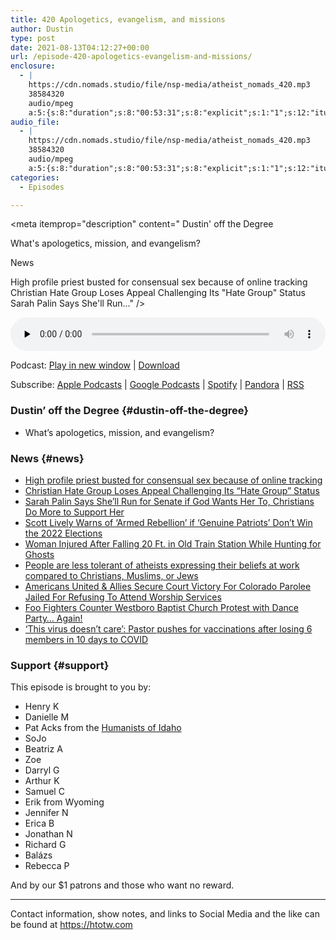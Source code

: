 ```yaml
---
title: 420 Apologetics, evangelism, and missions
author: Dustin
type: post
date: 2021-08-13T04:12:27+00:00
url: /episode-420-apologetics-evangelism-and-missions/
enclosure:
  - |
    https://cdn.nomads.studio/file/nsp-media/atheist_nomads_420.mp3
    38584320
    audio/mpeg
    a:5:{s:8:"duration";s:8:"00:53:31";s:8:"explicit";s:1:"1";s:12:"itunes_image";s:69:"https://cdn.nomads.studio/file/nsp-media/an420-thumbnail.jpg";s:13:"episode_title";s:37:"Apologetics, evangelism, and missions";s:10:"episode_no";s:3:"420";}
audio_file:
  - |
    https://cdn.nomads.studio/file/nsp-media/atheist_nomads_420.mp3
    38584320
    audio/mpeg
    a:5:{s:8:"duration";s:8:"00:53:31";s:8:"explicit";s:1:"1";s:12:"itunes_image";s:69:"https://cdn.nomads.studio/file/nsp-media/an420-thumbnail.jpg";s:13:"episode_title";s:37:"Apologetics, evangelism, and missions";s:10:"episode_no";s:3:"420";}
categories:
  - Episodes

---
```

<div itemscope itemtype="http://schema.org/AudioObject">
  <meta itemprop="name" content="420 Apologetics, evangelism, and missions" />
  
  <meta itemprop="uploadDate" content="2021-08-12T22:12:27-06:00" />
  
  <meta itemprop="encodingFormat" content="audio/mpeg" />
  
  <meta itemprop="description" content="
Dustin' off the Degree

What's apologetics, mission, and evangelism?

News

 High profile priest busted for consensual sex because of online tracking
 Christian Hate Group Loses Appeal Challenging Its &quot;Hate Group&quot; Status
 Sarah Palin Says She'll Run..." />
  
  <meta itemprop="contentUrl" content="https://dts.podtrac.com/redirect.mp3/cdn.nomads.studio/file/nsp-media/atheist_nomads_420.mp3" />
  
  <meta itemprop="contentSize" content="36.8" />
  
  <div class="powerpress_player" id="powerpress_player_9912">
    <audio class="wp-audio-shortcode" id="audio-4933-427" preload="none" style="width: 100%;" controls="controls"><source type="audio/mpeg" src="https://dts.podtrac.com/redirect.mp3/cdn.nomads.studio/file/nsp-media/atheist_nomads_420.mp3?_=427" /><a href="https://dts.podtrac.com/redirect.mp3/cdn.nomads.studio/file/nsp-media/atheist_nomads_420.mp3">https://dts.podtrac.com/redirect.mp3/cdn.nomads.studio/file/nsp-media/atheist_nomads_420.mp3</a></audio>
  </div>
</div>

<p class="powerpress_links powerpress_links_mp3">
  Podcast: <a href="https://dts.podtrac.com/redirect.mp3/cdn.nomads.studio/file/nsp-media/atheist_nomads_420.mp3" class="powerpress_link_pinw" target="_blank" title="Play in new window" onclick="return powerpress_pinw('https://htotw.com/?powerpress_pinw=4933-podcast');" rel="nofollow">Play in new window</a> | <a href="https://dts.podtrac.com/redirect.mp3/cdn.nomads.studio/file/nsp-media/atheist_nomads_420.mp3" class="powerpress_link_d" title="Download" rel="nofollow" download="atheist_nomads_420.mp3">Download</a>
</p>

<p class="powerpress_links powerpress_subscribe_links">
  Subscribe: <a href="https://podcasts.apple.com/us/podcast/humanists-take-on-the-world/id530050098?mt=2&ls=1" class="powerpress_link_subscribe powerpress_link_subscribe_itunes" target="_blank" title="Subscribe on Apple Podcasts" rel="nofollow">Apple Podcasts</a> | <a href="https://www.google.com/podcasts?feed=aHR0cDovL2F0aGVpc3Rub21hZHMubGlic3luLmNvbS9yc3M%3D" class="powerpress_link_subscribe powerpress_link_subscribe_googleplay" target="_blank" title="Subscribe on Google Podcasts" rel="nofollow">Google Podcasts</a> | <a href="https://open.spotify.com/show/3LzK2xZGike6Tc1GEMtMbr?si=LieN9SNuTpq96smuaUsH8A" class="powerpress_link_subscribe powerpress_link_subscribe_spotify" target="_blank" title="Subscribe on Spotify" rel="nofollow">Spotify</a> | <a href="https://www.pandora.com/podcast/atheist-nomads/PC:10122?corr=62071012&part=ug" class="powerpress_link_subscribe powerpress_link_subscribe_pandora" target="_blank" title="Subscribe on Pandora" rel="nofollow">Pandora</a> | <a href="https://htotw.com/feed/podcast/" class="powerpress_link_subscribe powerpress_link_subscribe_rss" target="_blank" title="Subscribe via RSS" rel="nofollow">RSS</a>
</p>

<!--more-->

### Dustin&#8217; off the Degree {#dustin-off-the-degree}

  * What&#8217;s apologetics, mission, and evangelism?

### News {#news}

  *  <a href="https://friendlyatheist.patheos.com/2021/07/21/you-should-feel-bad-for-the-priest-who-quit-after-getting-caught-using-grindr/" target="_blank" rel="noopener">High profile priest busted for consensual sex because of online tracking</a>
  *  <a href="https://friendlyatheist.patheos.com/2021/07/30/christian-hate-group-loses-appeal-challenging-its-hate-group-status/" target="_blank" rel="noopener">Christian Hate Group Loses Appeal Challenging Its &#8220;Hate Group&#8221; Status</a>
  *  <a href="https://www.rightwingwatch.org/post/sarah-palin-says-shell-run-for-senate-if-god-wants-her-to-christians-do-more-to-support-her/" target="_blank" rel="noopener">Sarah Palin Says She&#8217;ll Run for Senate if God Wants Her To, Christians Do More to Support Her</a>
  *  <a href="https://www.rightwingwatch.org/post/scott-lively-warns-of-armed-rebellion-if-genuine-patriots-dont-win-the-2022-elections/" target="_blank" rel="noopener">Scott Lively Warns of &#8216;Armed Rebellion&#8217; if &#8216;Genuine Patriots&#8217; Don&#8217;t Win the 2022 Elections</a>
  *  <a href="https://friendlyatheist.patheos.com/2021/08/02/woman-injured-after-falling-20-ft-in-old-train-station-while-hunting-for-ghosts/" target="_blank" rel="noopener">Woman Injured After Falling 20 Ft. in Old Train Station While Hunting for Ghosts</a>
  *  <a href="https://www.psypost.org/2021/08/people-are-less-tolerant-of-atheists-expressing-their-beliefs-at-work-compared-to-christians-muslims-or-jews-61626" target="_blank" rel="noopener">People are less tolerant of atheists expressing their beliefs at work compared to Christians, Muslims, or Jews</a>
  *  <a href="https://www.au.org/media/press-releases/Victory-Mark-Janny-Parolee" target="_blank" rel="noopener">Americans United & Allies Secure Court Victory For Colorado Parolee Jailed For Refusing To Attend Worship Services</a>
  *  <a href="https://friendlyatheist.patheos.com/2021/08/07/foo-fighters-counter-westboro-baptist-church-protest-with-dance-party-again/" target="_blank" rel="noopener">Foo Fighters Counter Westboro Baptist Church Protest with Dance Party… Again!</a>
  *  <a href="https://www.msn.com/en-us/news/us/this-virus-doesnt-care-pastor-pushes-for-vaccinations-after-losing-6-members-in-10-days-to-covid/ar-AAN1QcK" target="_blank" rel="noopener">&#8216;This virus doesn&#8217;t care&#8217;: Pastor pushes for vaccinations after losing 6 members in 10 days to COVID</a>

### Support {#support}

This episode is brought to you by:

  * Henry K
  * Danielle M
  * Pat Acks from the <a href="https://www.humanistsofidaho.org/" target="_blank" rel="noopener">Humanists of Idaho</a>
  * SoJo
  * Beatriz A
  * Zoe
  * Darryl G
  * Arthur K
  * Samuel C
  * Erik from Wyoming
  * Jennifer N
  * Erica B
  * Jonathan N
  * Richard G
  * Balázs
  * Rebecca P

And by our $1 patrons and those who want no reward.

* * *

Contact information, show notes, and links to Social Media and the like can be found at <https://htotw.com>

&nbsp;